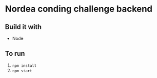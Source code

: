 # Nordea conding challenge backend
## Build it with
- Node


## To run

1. `npm install`
2. `npm start`


